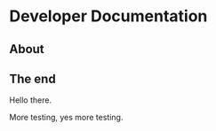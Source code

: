 # Developer Documentation

## About

## The end

Hello there.

<!--- This is a markdown comment which this extension removes. -->

More testing, yes more testing.
